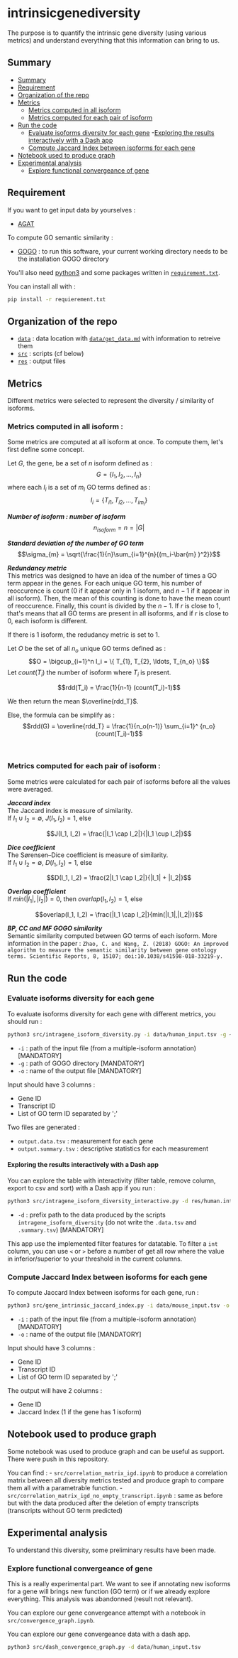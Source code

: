 # intrinsicgenediversity

The purpose is to quantify the intrinsic gene diversity (using various metrics) and understand everything that this information can bring to us.

## Summary

- [Summary](#summary)
- [Requirement](#requirement)
- [Organization of the repo](#organization-of-the-repo)
- [Metrics](#metrics)
    - [Metrics computed in all isoform](#metrics-computed-in-all-isoform)
    - [Metrics computed for each pair of isoform](#metrics-computed-for-each-pair-of-isoform)
- [Run the code](#run-the-code)
    - [Evaluate isoforms diversity for each gene](#evaluate-isoforms-diversity-for-each-gene)
        -[Exploring the results interactively with a Dash app](#exploring-the-results-interactively-with-a-dash-app)
    - [Compute Jaccard Index between isoforms for each gene](#compute-jaccard-index-between-isoforms-for-each-gene)
- [Notebook used to produce graph](#notebook-used-to-produce-graph)
- [Experimental analysis](#experimental-analysis)
    - [Explore functional convergeance of gene](#explore-functional-convergeance-of-gene)


## Requirement


If you want to get input data by yourselves :

- [AGAT](https://github.com/NBISweden/AGAT)

To compute GO semantic similarity :

- [GOGO](https://github.com/zwang-bioinformatics/GOGO) : to run this software, your current working directory needs to be the installation GOGO directory

You'll also need [python3](https://www.python.org/downloads/) and some packages written in [`requirement.txt`](requirement.txt).

You can install all with :

```sh
pip install -r requierement.txt 
```

## Organization of the repo

- [`data`](data) : data location with [`data/get_data.md`](./data/get_data.md) with information to retreive them
- [`src`](src) : scripts (cf below)
- [`res`](res) : output files

## Metrics

Different metrics were selected to represent the diversity / similarity of isoforms.


### Metrics computed in all isoform :

Some metrics are computed at all isoform at once. To compute them, let's first define some concept.

Let $G$, the gene, be a set of $n$ isoform defined as :
$$ G = \{ I_1, I_2, \ldots, I_n \} $$
where each $I_i$ is a set of $m_i$ GO terms defined as :
$$ I_i = \{ T_{i1}, T_{i2}, \ldots, T_{im_i} \} $$


***Number of isoform : number of isoform***
$$n_{isoform} = n = |G|$$

***Standard deviation of the number of GO term***
$$\sigma_{m} = \sqrt{\frac{1}{n}\sum_{i=1}^{n}{(m_i-\bar{m} )^2}}$$

***Redundancy metric***\
This metrics was designed to have an idea of the number of times a GO term appear in the genes.
For each unique GO term, his number of reoccurence is count ($0$ if it appear only in $1$ isoform, and $n-1$ if it appear in all isoform). Then, the mean of this counting is done to have the mean count of reoccurence. Finally, this count is divided by the $n-1$.
If $r$ is close to $1$, that's means that all GO terms are present in all isoforms, and if $r$ is close to $0$, each isoform is different.

If there is 1 isoform, the redudancy metric is set to $1$.

Let $O$ be the set of all $n_o$ unique GO terms defined as :
$$O = \bigcup_{i=1}^n I_i = \{ T_{1}, T_{2}, \ldots, T_{n_o} \}$$
Let $count(T_i)$ the number of isoform where $T_i$ is present.

$$rdd(T_i) = \frac{1}{n-1} (count(T_i)-1)$$

We then return the mean $\overline{rdd_T}$.

Else, the formula can be simplify as :
$$rdd(G) = \overline{rdd_T} =  \frac{1}{n_o(n-1)} \sum_{i=1}^ {n_o}(count(T_i)-1)$$

 <br/> 

### Metrics computed for each pair of isoform :
Some metrics were calculated for each pair of isoforms before all the values were averaged.

***Jaccard index***\
The Jaccard index is measure of similarity.\
If $I_1 \cup I_2  = \emptyset$, $J(I_1, I_2) = 1$, else

$$J(I_1, I_2) = \frac{|I_1 \cap I_2|}{|I_1 \cup I_2|}$$

***Dice coefficient***\
The Sørensen–Dice coefficient is measure of similarity.\
If $I_1 \cup I_2  = \emptyset$, $D(I_1, I_2) = 1$, else

$$D(I_1, I_2) = \frac{2|I_1 \cap I_2|}{|I_1| + |I_2|}$$

***Overlap coefficient***\
If $min(|I_1|,|I_2|) = 0$, then $overlap(I_1, I_2) = 1$, else

$$overlap(I_1, I_2) = \frac{|I_1 \cap I_2|}{min(|I_1|,|I_2|)}$$

***BP, CC and MF GOGO similarity***\
Semantic similarity computed between GO terms of each isoform.
More information in the paper :
`Zhao, C. and Wang, Z. (2018) GOGO: An improved algorithm to measure the semantic similarity between gene ontology terms. Scientific Reports, 8, 15107; doi:10.1038/s41598-018-33219-y.`


## Run the code


### Evaluate isoforms diversity for each gene

To evaluate isoforms diversity for each gene with different metrics, you should run :

```sh
python3 src/intragene_isoform_diversity.py -i data/human_input.tsv -g ~/Software/GOGO/ -o res/human.intragene_isoform_diversity
```

- `-i` : path of the input file (from a multiple-isoform annotation) \[MANDATORY\]
- `-g` : path of GOGO directory \[MANDATORY\]
- `-o` : name of the output file \[MANDATORY\]

Input should have 3 columns :
- Gene ID
- Transcript ID
- List of GO term ID separated by ';'

Two files are generated :
- `output.data.tsv` : measurement for each gene
- `output.summary.tsv` : descriptive statistics for each measurement


#### Exploring the results interactively with a Dash app

You can explore the table with interactivity (filter table, remove column, export to csv and sort) with a Dash app if you run :

```sh
python3 src/intragene_isoform_diversity_interactive.py -d res/human.intragene_isoform_diversity
```

- `-d` : prefix path to the data produced by the scripts `intragene_isoform_diversity` (do not write the `.data.tsv` and `.summary.tsv`) \[MANDATORY\]

This app use the implemented filter features for datatable. To filter a `int` column, you can use `<` or `>` before a number of get all row where the value in inferior/superior to your threshold in the current columns. 

### Compute Jaccard Index between isoforms for each gene

To compute Jaccard Index between isoforms for each gene, run :

```sh
python3 src/gene_intrinsic_jaccard_index.py -i data/mouse_input.tsv -o res/mouse.gene_intrinsic_jaccard_index
```

- `-i` : path of the input file (from a multiple-isoform annotation) \[MANDATORY\]
- `-o` : name of the output file \[MANDATORY\]

Input should have 3 columns :
- Gene ID
- Transcript ID
- List of GO term ID separated by ';'

The output will have 2 columns :
- Gene ID
- Jaccard Index (1 if the gene has 1 isoform)

## Notebook used to produce graph

Some notebook was used to produce graph and can be useful as support. There were push in this repository.

You can find :
    - `src/correlation_matrix_igd.ipynb` to produce a correlation matrix between all diversity metrics tested and produce graph to compare them all with a parametrable function.
     - `src/correlation_matrix_igd_no_empty_transcript.ipynb` : same as before but with the data produced after the deletion of empty transcripts (transcripts without GO term predicted)

## Experimental analysis

To understand this diversity, some preliminary results have been made.

### Explore functional convergeance of gene

This is a really experimental part. We want to see if annotating new isoforms for a gene will brings new function (GO term) or if we already explore everything. This analysis was abandonned (result not relevant).

You can explore our gene convergeance attempt with a notebook in `src/convergence_graph.ipynb`.

You can explore our gene convergeance data with a dash app.

```sh
python3 src/dash_convergence_graph.py -d data/human_input.tsv
```